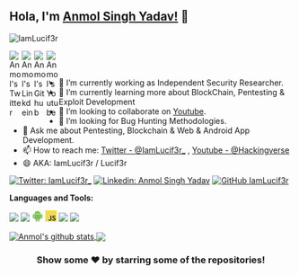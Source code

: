 ## Hola, I'm [Anmol Singh Yadav!](https://anmol-singh-yadav.github.io/) 👋

<p align="left"> <img src="https://komarev.com/ghpvc/?username=IamLucif3r&label=Views&color=blue&style=plastic" alt="IamLucif3r" /> </p>

<a href="https://twitter.com/IamLucif3r_">
  <img align="left" alt="Anmol's Twitter" width="22px" src="https://cdn.jsdelivr.net/npm/simple-icons@v3/icons/twitter.svg" />
</a>
<a href="https://www.linkedin.com/in/anmolsinghyadav/">
  <img align="left" alt="Anmol's Linkdein" width="22px" src="https://cdn.jsdelivr.net/npm/simple-icons@v3/icons/linkedin.svg" />
</a>
<a href="https://github.com/IamLucif3r">
  <img align="left" alt="Anmol's Github" width="22px" src="https://cdn.jsdelivr.net/npm/simple-icons@v3/icons/github.svg" />
</a>
<a href="https://www.youtube.com/channel/UCD4ne1HQI79TzUNt0knHylg">
  <img align="left" alt="Anmol's Youtube" width="22px" src="https://cdn.jsdelivr.net/npm/simple-icons@v3/icons/youtube.svg" />
</a>

<br/>
<br/>



- 🔭 I’m currently working as Independent Security Researcher.
- 🌱 I’m currently learning more about BlockChain, Pentesting & Exploit Development
- 👯 I’m looking to collaborate on [Youtube](https://www.youtube.com/channel/UCD4ne1HQI79TzUNt0knHylg).
- 🤔 I’m looking for Bug Hunting Methodologies.
- 💬 Ask me about Pentesting, Blockchain & Web & Android App Development.
- 📫 How to reach me: [Twitter - @IamLucif3r_](https://twitter.com/IamLucif3r_) , [Youtube - @Hackingverse](https://www.youtube.com/channel/UCD4ne1HQI79TzUNt0knHylg)
- 😄 AKA: IamLucif3r / Lucif3r

[![Twitter: IamLucif3r_](https://img.shields.io/twitter/follow/iamlucif3r_?style=social)](https://twitter.com/IamLucif3r_)
[![Linkedin: Anmol Singh Yadav](https://img.shields.io/badge/-Anmol-blue?style=flat-square&logo=Linkedin&logoColor=white&link=https://www.linkedin.com/in/anmolsinghyadav/)](https://www.linkedin.com/in/anmolsinghyadav/)
[![GitHub IamLucif3r](https://img.shields.io/github/followers/IamLucif3r?label=follow&style=social)](https://github.com/IamLucif3r)



**Languages and Tools:**  

<code><img height="20" src="https://raw.githubusercontent.com/jmnote/z-icons/master/16x16/python.png"></code>
<code><img height="20" src="https://raw.githubusercontent.com/jmnote/z-icons/master/svg/c.svg"></code>
<code><img height="20" src="https://raw.githubusercontent.com/github/explore/80688e429a7d4ef2fca1e82350fe8e3517d3494d/topics/android/android.png"></code>
<code><img height="20" src="https://raw.githubusercontent.com/github/explore/80688e429a7d4ef2fca1e82350fe8e3517d3494d/topics/javascript/javascript.png"></code>
<code><img height="20" src="https://raw.githubusercontent.com/jmnote/z-icons/master/svg/cpp.svg"></code>
<code><img height="20" src="https://raw.githubusercontent.com/jmnote/z-icons/master/svg/bash.svg"></code>    

</a>
<a href="https://github.com/iamlucif3r">
 <img align="center" src="https://github-readme-stats.vercel.app/api?username=iamlucif3r&show_icons=true&theme=radical&line_height=25" alt="Anmol's github stats"/>
</a>
<a href="https://github.com/iamlucif3r/VoteChain">
  <img align="center" src="https://github-readme-stats.vercel.app/api/pin/?username=iamlucif3r&repo=VoteChain&theme=dark" />

</a>


<div align="center">

### Show some ❤️ by starring some of the repositories!

</div>

